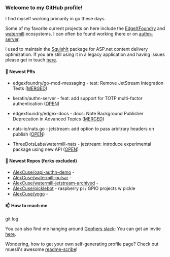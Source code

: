 ### Welcome to my GitHub profile!

I find myself working primarily in go these days.

Some of my favorite current projects on here include the [EdgeXFoundry](https://github.com/EdgeXFoundry) and [watermill](https://github.com/ThreeDotsLabs/watermill) ecosystems.  I can often be found working there or on [authn-server](https://github.com/keratin/authn-server).

I used to maintain the [SquishIt](https://nuget.org/packages/SquishIt) package for ASP.net content delivery optimization.  If you are still using it in a legacy application and having issues please get in touch [here](https://github.com/AlexCuse/SquishIt/issues).

#### 🔭 Newest PRs

- edgexfoundry/go-mod-messaging - test: Remove JetStream Integration Tests ([MERGED](https://github.com/edgexfoundry/go-mod-messaging/pull/285))

- keratin/authn-server - feat: add support for TOTP multi-factor authentication ([OPEN](https://github.com/keratin/authn-server/pull/220))

- edgexfoundry/edgex-docs - docs: Note Background Publisher Deprecation in Advanced Topics ([MERGED](https://github.com/edgexfoundry/edgex-docs/pull/1227))

- nats-io/nats.go - jetstream: add option to pass arbitrary headers on publish ([OPEN](https://github.com/nats-io/nats.go/pull/1392))

- ThreeDotsLabs/watermill-nats - jetstream: introduce experimental package using new API ([OPEN](https://github.com/ThreeDotsLabs/watermill-nats/pull/13))


#### 🌱 Newest Repos (forks excluded)

- [AlexCuse/oapi-authn-demo](https://github.com/AlexCuse/oapi-authn-demo) - 
- [AlexCuse/watermill-pulsar](https://github.com/AlexCuse/watermill-pulsar) - 
- [AlexCuse/watermill-jetstream-archived](https://github.com/AlexCuse/watermill-jetstream-archived) - 
- [AlexCuse/picklebot](https://github.com/AlexCuse/picklebot) - raspberry pi / GPIO projects w pickle
- [AlexCuse/yogo](https://github.com/AlexCuse/yogo) - 

#### 📫 How to reach me

git log

You can also find me hanging around [Gophers slack](https://gophers.slack.com/): You can get an invite [here](https://gophersinvite.herokuapp.com/).


Wondering, how to get your own self-generating profile page? 
Check out muesli's awesome [readme-scribe](https://github.com/muesli/readme-scribe)!
